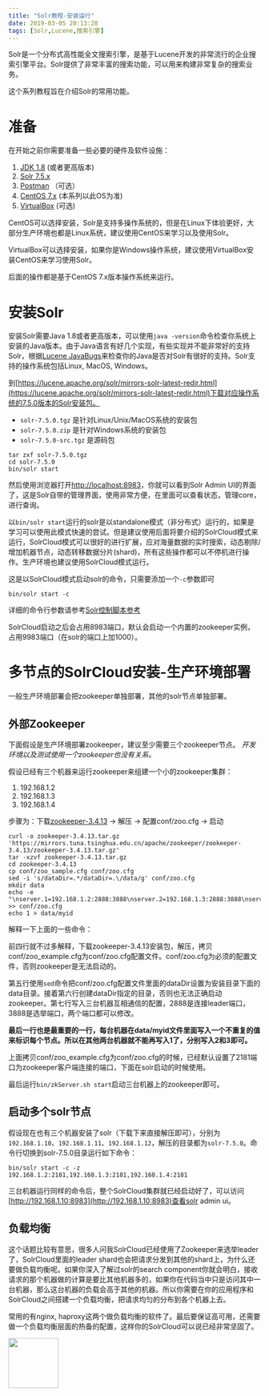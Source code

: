 ```yaml
---
title: "Solr教程-安装运行"
date: 2019-03-05 20:13:28
tags: [Solr,Lucene,搜索引擎]
---
```


Solr是一个分布式高性能全文搜索引擎，是基于Lucene开发的非常流行的企业搜索引擎平台。Solr提供了非常丰富的搜索功能，可以用来构建非常复杂的搜索业务。

这个系列教程旨在介绍Solr的常用功能。

<!-- more -->

# 准备

在开始之前你需要准备一些必要的硬件及软件设施：

1. [JDK 1.8](https://jdk.java.net/8/) (或者更高版本)
2. [Solr 7.5.x](http://www.apache.org/dyn/closer.lua/lucene/solr/7.5.0)
3. [Postman](https://www.getpostman.com/) （可选）
4. [CentOS 7.x](https://www.centos.org/) (本系列以此OS为准)
5. [VirtualBox](https://www.virtualbox.org/) (可选)

CentOS可以选择安装，Solr是支持多操作系统的，但是在Linux下体验更好，大部分生产环境也都是Linux系统，建议使用CentOS来学习以及使用Solr。

VirtualBox可以选择安装，如果你是Windows操作系统，建议使用VirtualBox安装CentOS来学习使用Solr。

后面的操作都是基于CentOS 7.x版本操作系统来运行。

# 安装Solr

安装Solr需要Java 1.8或者更高版本，可以使用`java -version`命令检查你系统上安装的Java版本。由于Java语言有好几个实现，有些实现并不能非常好的支持Solr，根据[Lucene JavaBugs](https://wiki.apache.org/lucene-java/JavaBugs)来检查你的Java是否对Solr有很好的支持。Solr支持的操作系统包括Linux, MacOS, Windows。

到[https://lucene.apache.org/solr/mirrors-solr-latest-redir.html](https://lucene.apache.org/solr/mirrors-solr-latest-redir.html)下载对应操作系统的7.5.0版本的Solr安装包。

* `solr-7.5.0.tgz` 是针对Linux/Unix/MacOS系统的安装包
* `solr-7.5.0.zip` 是针对Windows系统的安装包
* `solr-7.5.0-src.tgz` 是源码包

```shell
tar zxf solr-7.5.0.tgz
cd solr-7.5.0
bin/solr start
```

然后使用浏览器打开[http://localhost:8983](http://localhost:8983)，你就可以看到Solr Admin UI的界面了，这是Solr自带的管理界面，使用非常方便，在里面可以查看状态，管理core，进行查询。

以`bin/solr start`运行的solr是以standalone模式（非分布式）运行的，如果是学习可以使用此模式快速的尝试。但是建议使用后面将要介绍的SolrCloud模式来运行，SolrCloud模式可以很好的进行扩展，应对海量数据的实时搜索，动态剔除/增加机器节点，动态转移数据分片(shard)，所有这些操作都可以不停机进行操作。生产环境也建议使用SolrCloud模式运行。

这是以SolrCloud模式启动solr的命令，只需要添加一个`-c`参数即可

```shell
bin/solr start -c
```

详细的命令行参数请参考[Solr控制脚本参考](https://kevinjiang.info/2018/03/19/Solr%E6%8E%A7%E5%88%B6%E8%84%9A%E6%9C%AC%E5%8F%82%E8%80%83/)

SolrCloud启动之后会占用8983端口，默认会启动一个内置的zookeeper实例，占用9983端口（在solr的端口上加1000）。

# 多节点的SolrCloud安装-生产环境部署

一般生产环境部署会把zookeeper单独部署，其他的solr节点单独部署。

## 外部Zookeeper

下面假设是生产环境部署zookeeper，建议至少需要三个zookeeper节点。 _开发环境以及测试使用一个zookeeper也没有关系。_

假设已经有三个机器来运行zookeeper来组建一个小的zookeeper集群：

1. 192.168.1.2
2. 192.168.1.3
3. 192.168.1.4

步骤为：下载[zookeeper-3.4.13](https://mirrors.tuna.tsinghua.edu.cn/apache/zookeeper/zookeeper-3.4.13/zookeeper-3.4.13.tar.gz) -> 解压 -> 配置conf/zoo.cfg -> 启动

```shell
curl -o zookeeper-3.4.13.tar.gz 'https://mirrors.tuna.tsinghua.edu.cn/apache/zookeeper/zookeeper-3.4.13/zookeeper-3.4.13.tar.gz'
tar -xzvf zookeeper-3.4.13.tar.gz
cd zookeeper-3.4.13
cp conf/zoo_sample.cfg conf/zoo.cfg
sed -i 's/dataDir=.*/dataDir=.\/data/g' conf/zoo.cfg
mkdir data
echo -e "\nserver.1=192.168.1.2:2888:3888\nserver.2=192.168.1.3:2888:3888\nserver.3=192.168.1.4:2888:3888" >> conf/zoo.cfg
echo 1 > data/myid
```

解释一下上面的一些命令：

前四行就不过多解释，下载zookeeper-3.4.13安装包，解压，拷贝conf/zoo_example.cfg为conf/zoo.cfg配置文件。conf/zoo.cfg为必须的配置文件，否则zookeeper是无法启动的。

第五行使用`sed`命令把conf/zoo.cfg配置文件里面的dataDir设置为安装目录下面的data目录。接着第六行创建dataDir指定的目录，否则也无法正确启动zookeeper。第七行写入三台机器互相通信的配置，2888是连接leader端口，3888是选举端口，两个端口都可以修改。

**最后一行也是最重要的一行，每台机器在data/myid文件里面写入一个不重复的值来标识每个节点。所以在其他两台机器就不能再写入1了，分别写入2和3即可。**

上面拷贝conf/zoo_example.cfg为conf/zoo.cfg的时候，已经默认设置了2181端口为zookeeper客户端连接的端口，下面在solr启动的时候使用。

最后运行`bin/zkServer.sh start`启动三台机器上的zookeeper即可。

## 启动多个solr节点

假设现在也有三个机器安装了solr（下载下来直接解压即可），分别为`192.168.1.10`、`192.168.1.11`、`192.168.1.12`，解压的目录都为`solr-7.5.0`。命令行切换到solr-7.5.0目录运行如下命令：

```shell
bin/solr start -c -z 192.168.1.2:2181,192.168.1.3:2181,192.168.1.4:2181
```

三台机器运行同样的命令后，整个SolrCloud集群就已经启动好了，可以访问[http://192.168.1.10:8983](http://192.168.1.10:8983)查看solr admin ui。

## 负载均衡

这个话题比较有意思，很多人问我SolrCloud已经使用了Zookeeper来选举leader了，SolrCloud里面的leader shard也会把请求分发到其他的shard上，为什么还要做负载均衡呢。如果你深入了解过solr的search component你就会明白，接收请求的那个机器做的计算是要比其他机器多的，如果你在代码当中只是访问其中一台机器，那么这台机器的负载会高于其他的机器。所以你需要在你的应用程序和SolrCloud之间搭建一个负载均衡，把请求均匀的分布到各个机器上去。

常用的有nginx, haproxy这两个做负载均衡的软件了。最后要保证高可用，还需要做一个负载均衡层面的热备的配置，这样你的SolrCloud可以说已经非常坚固了。

<img src="/img/wechat.jpg" width="100" />
